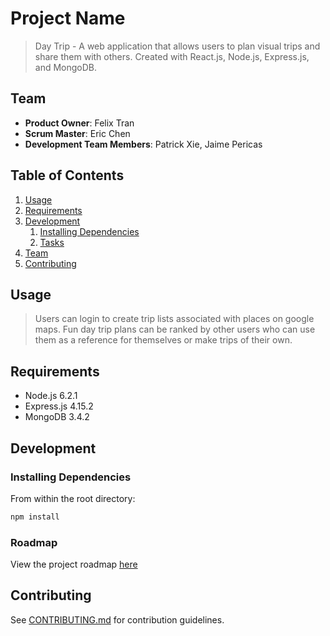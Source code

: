 # Project Name

> Day Trip - A web application that allows users to plan visual trips and share them with others. Created with React.js, Node.js, Express.js, and MongoDB.

## Team

  - __Product Owner__: Felix Tran
  - __Scrum Master__: Eric Chen
  - __Development Team Members__: Patrick Xie, Jaime Pericas

## Table of Contents

1. [Usage](#Usage)
1. [Requirements](#requirements)
1. [Development](#development)
    1. [Installing Dependencies](#installing-dependencies)
    1. [Tasks](#tasks)
1. [Team](#team)
1. [Contributing](#contributing)

## Usage

> Users can login to create trip lists associated with places on google maps. Fun day trip plans can be ranked by other users who can use them as a reference for themselves or make trips of their own.

## Requirements

- Node.js 6.2.1
- Express.js 4.15.2
- MongoDB 3.4.2

## Development

### Installing Dependencies

From within the root directory:

```sh
npm install
```

### Roadmap

View the project roadmap [here](https://github.com/daytrips/daytrip/issues)


## Contributing

See [CONTRIBUTING.md](CONTRIBUTING.md) for contribution guidelines.
